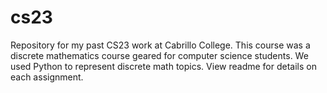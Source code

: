 # cs23
Repository for my past CS23 work at Cabrillo College. This course was a discrete mathematics course geared for computer science students. We used Python to represent discrete math topics. View readme for details on each assignment.
